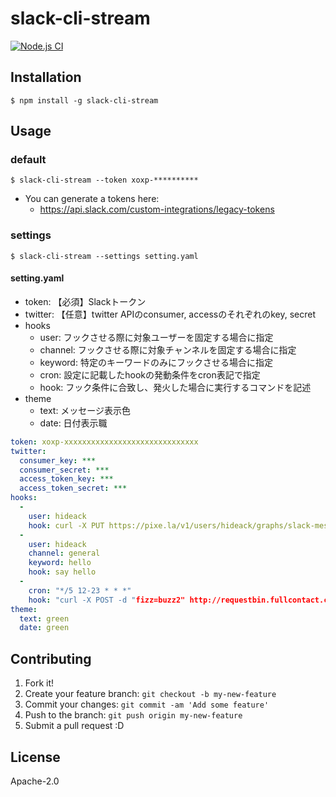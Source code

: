 # slack-cli-stream

[![Node.js CI](https://github.com/hideack/slack-cli-stream/actions/workflows/node.js.yml/badge.svg)](https://github.com/hideack/slack-cli-stream/actions/workflows/node.js.yml)

## Installation

```
$ npm install -g slack-cli-stream
```

## Usage
### default

```
$ slack-cli-stream --token xoxp-**********
```

- You can generate a tokens here: 
  - https://api.slack.com/custom-integrations/legacy-tokens

### settings

```
$ slack-cli-stream --settings setting.yaml
```

#### setting.yaml
- token: 【必須】Slackトークン
- twitter: 【任意】twitter APIのconsumer, accessのそれぞれのkey, secret
- hooks
  - user: フックさせる際に対象ユーザーを固定する場合に指定
  - channel: フックさせる際に対象チャンネルを固定する場合に指定
  - keyword: 特定のキーワードのみにフックさせる場合に指定
  - cron: 設定に記載したhookの発動条件をcron表記で指定
  - hook: フック条件に合致し、発火した場合に実行するコマンドを記述
- theme
  - text: メッセージ表示色
  - date: 日付表示職

```yaml
token: xoxp-xxxxxxxxxxxxxxxxxxxxxxxxxxxxxx
twitter:
  consumer_key: ***
  consumer_secret: ***
  access_token_key: ***
  access_token_secret: ***
hooks:
  -
    user: hideack
    hook: curl -X PUT https://pixe.la/v1/users/hideack/graphs/slack-message/increment -H 'X-USER-TOKEN:xxxx' -H 'Content-Length:0'
  -
    user: hideack
    channel: general
    keyword: hello
    hook: say hello
  -
    cron: "*/5 12-23 * * *"
    hook: "curl -X POST -d "fizz=buzz2" http://requestbin.fullcontact.com/xxxxxxx"
theme:
  text: green
  date: green
```

## Contributing

1. Fork it!
2. Create your feature branch: `git checkout -b my-new-feature`
3. Commit your changes: `git commit -am 'Add some feature'`
4. Push to the branch: `git push origin my-new-feature`
5. Submit a pull request :D

## License

Apache-2.0

